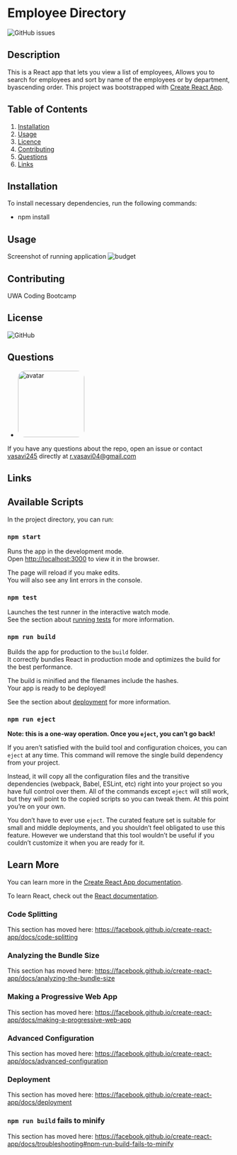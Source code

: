 # Employee Directory
![GitHub issues](https://img.shields.io/github/issues/vasavi245/Employee-Directory)
## Description
This is a React app that lets you view a list of employees, Allows you to search for employees and sort by name of the employees or by department, byascending order.
This project was bootstrapped with [Create React App](https://github.com/facebook/create-react-app).
  ## Table of Contents
  1. [Installation](#Installation)
  2. [Usage](#Usage)
  3. [Licence](#License)
  4. [Contributing](#Contributing)
  5. [Questions](#Questions)
  6. [Links](#Links)
  ## Installation
  To install necessary dependencies, run the following commands:
  * npm install 
  ## Usage
  Screenshot of running application
  ![budget](https://user-images.githubusercontent.com/58574509/85650553-5e545e00-b6d8-11ea-9a7d-adfd8086ef9c.PNG)
  ## Contributing
   UWA Coding Bootcamp
  ## License
  ![GitHub](https://img.shields.io/github/license/vasavi245/Employee-Directory)
  ## Questions
  * <img src="https://avatars0.githubusercontent.com/u/58574509?v=4" alt="avatar" style="border-radius: 16px" width="150" />
  If you have any questions about the repo, open an issue or contact [vasavi245](https://api.github.com/users/vasavi245) directly at r.vasavi04@gmail.com
  ## Links
  
  
## Available Scripts

In the project directory, you can run:

### `npm start`

Runs the app in the development mode.<br />
Open [http://localhost:3000](http://localhost:3000) to view it in the browser.

The page will reload if you make edits.<br />
You will also see any lint errors in the console.

### `npm test`

Launches the test runner in the interactive watch mode.<br />
See the section about [running tests](https://facebook.github.io/create-react-app/docs/running-tests) for more information.

### `npm run build`

Builds the app for production to the `build` folder.<br />
It correctly bundles React in production mode and optimizes the build for the best performance.

The build is minified and the filenames include the hashes.<br />
Your app is ready to be deployed!

See the section about [deployment](https://facebook.github.io/create-react-app/docs/deployment) for more information.

### `npm run eject`

**Note: this is a one-way operation. Once you `eject`, you can’t go back!**

If you aren’t satisfied with the build tool and configuration choices, you can `eject` at any time. This command will remove the single build dependency from your project.

Instead, it will copy all the configuration files and the transitive dependencies (webpack, Babel, ESLint, etc) right into your project so you have full control over them. All of the commands except `eject` will still work, but they will point to the copied scripts so you can tweak them. At this point you’re on your own.

You don’t have to ever use `eject`. The curated feature set is suitable for small and middle deployments, and you shouldn’t feel obligated to use this feature. However we understand that this tool wouldn’t be useful if you couldn’t customize it when you are ready for it.

## Learn More

You can learn more in the [Create React App documentation](https://facebook.github.io/create-react-app/docs/getting-started).

To learn React, check out the [React documentation](https://reactjs.org/).

### Code Splitting

This section has moved here: https://facebook.github.io/create-react-app/docs/code-splitting

### Analyzing the Bundle Size

This section has moved here: https://facebook.github.io/create-react-app/docs/analyzing-the-bundle-size

### Making a Progressive Web App

This section has moved here: https://facebook.github.io/create-react-app/docs/making-a-progressive-web-app

### Advanced Configuration

This section has moved here: https://facebook.github.io/create-react-app/docs/advanced-configuration

### Deployment

This section has moved here: https://facebook.github.io/create-react-app/docs/deployment

### `npm run build` fails to minify

This section has moved here: https://facebook.github.io/create-react-app/docs/troubleshooting#npm-run-build-fails-to-minify
